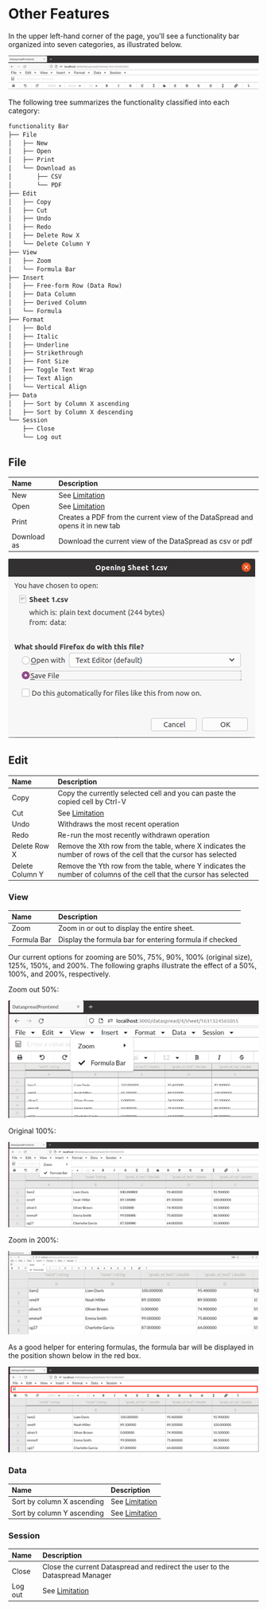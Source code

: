 # Other Features

In the upper left-hand corner of the page, you'll see a functionality bar organized into seven categories, as illustrated below.

![dataspread_menu](.gitbook/assets/dataspread_menu.png)

The following tree summarizes the functionality classified into each category:

```markdown
functionality Bar
├── File
│   ├── New
│   ├── Open
│   ├── Print
│   └── Download as
│       ├── CSV
│       └── PDF
├── Edit
│   ├── Copy
│   ├── Cut
│   ├── Undo
│   ├── Redo
│   ├── Delete Row X
│   └── Delete Column Y
├── View
│   ├── Zoom
│   └── Formula Bar
├── Insert
│   ├── Free-form Row (Data Row)
│   ├── Data Column
│   ├── Derived Column
│   └── Formula
├── Format
│   ├── Bold
│   ├── Italic
│   ├── Underline
│   ├── Strikethrough
│   ├── Font Size
│   ├── Toggle Text Wrap
│   ├── Text Align
│   └── Vertical Align
├── Data
│   ├── Sort by Column X ascending
│   ├── Sort by Column X descending
└── Session
    ├── Close
    └── Log out
```

## File

| Name | Description |
| :--- | :--- |
| New | See [Limitation][Limitation] |
| Open | See [Limitation][Limitation] |
| Print | Creates a PDF from the current view of the DataSpread and opens it in new tab |
| Download as | Download the current view of the DataSpread as csv or pdf |

![download_as_csv](.gitbook/assets/download_as_csv.png)

## Edit

| Name | Description |
| :--- | :--- |
| Copy | Copy the currently selected cell and you can paste the copied cell by Ctrl-V |
| Cut | See [Limitation][Limitation] |
| Undo | Withdraws the most recent operation |
| Redo | Re-run the most recently withdrawn operation |
| Delete Row X | Remove the Xth row from the table, where X indicates the number of rows of the cell that the cursor has selected |
| Delete Column Y | Remove the Yth row from the table, where Y indicates the number of columns of the cell that the cursor has selected |

### View

| Name | Description |
| :--- | :--- |
| Zoom | Zoom in or out to display the entire sheet. |
| Formula Bar | Display the formula bar for entering formula if checked |

Our current options for zooming are 50%, 75%, 90%, 100% (original size), 125%, 150%, and 200%. The following graphs illustrate the effect of a 50%, 100%, and 200%, respectively.

Zoom out 50%:

![zoom_50](.gitbook/assets/zoom_50.png)

Original 100%:

![zoom_100](.gitbook/assets/zoom_100.png)

Zoom in 200%:

![zoom_200](.gitbook/assets/zoom_200.png)

As a good helper for entering formulas, the formula bar will be displayed in the position shown below in the red box.

![formula_bar](.gitbook/assets/formula_bar.png)

### Data

| Name | Description |
| :--- | :--- |
| Sort by column X ascending | See [Limitation][Limitation] |
| Sort by column Y ascending | See [Limitation][Limitation] |

### Session

| Name | Description |
| :--- | :--- |
| Close | Close the current Dataspread and redirect the user to the Dataspread Manager |
| Log out | See [Limitation][Limitation] |

[Limitation]:https://github.com/DataSpread-Workbench/user-guide/blob/master/limitation.md